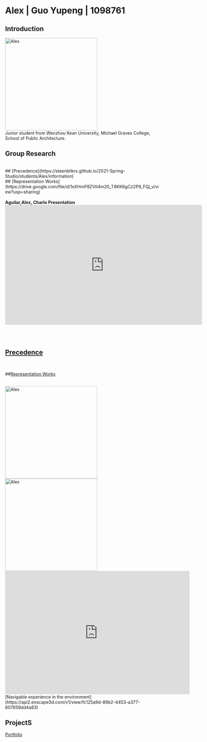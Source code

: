 # Alex | Guo Yupeng | 1098761

## Introduction
<img alt="Alex" src="https://github.com/steenblikrs/2021-Spring-Studio/blob/students/Alex/pic/%E7%85%A7%E7%89%87.jpg?raw=true" width="300">
<br/>
Junior student from Wenzhou Kean University, Michael Graves College, School of Public Architecture.

## Group Research
<br/>
## [Precedence](https://steenblikrs.github.io/2021-Spring-Studio/students/Alex/information)
<br/>
## [Representation Works](https://drive.google.com/file/d/1eXHmP8ZVlI4m20_T8KK6gCz2P9_FQj_v/view?usp=sharing)
<br/>
<br/>
<strong>Aguilar,Alex, Charlo Presentation</strong>
<iframe src="https://docs.google.com/presentation/d/e/2PACX-1vQsfU6xS-13yQrhrR1UdioB8MmfH_x7gfnlLSA1BVwYjdOjl4uQs7rWfIZjiQGEpGmGBHHjdyCqX6UQ/embed?start=true&amp;loop=true&amp;delayms=3000" frameborder="0" width="640" height="389" allowfullscreen="true" mozallowfullscreen="true" webkitallowfullscreen="true"></iframe>
<p><br/>
<br/>

## [Precedence](https://github.com/steenblikrs/2021-Spring-Studio/blob/0bedf5ba17bf2f22a3b7667059f2b8ab0abb9e77/students/Alex/information.md)
<br/>
 
##[Representation Works](https://drive.google.com/file/d/1eXHmP8ZVlI4m20_T8KK6gCz2P9_FQj_v/view?usp=sharing)
 
<br/>
<img alt="Alex" src="https://github.com/steenblikrs/2021-Spring-Studio/blob/26c35212d94553c86952c1dbe2a263c99a82f5de/students/Alex/pic/01.gif?raw=true" width="300">
<img alt="Alex" src="https://github.com/steenblikrs/2021-Spring-Studio/blob/26c35212d94553c86952c1dbe2a263c99a82f5de/students/Alex/pic/02.gif?raw=true" width="300">
 
<iframe width="600" height="400" allowfullscreen style="border-style:none;" src="https://cdn.pannellum.org/2.5/pannellum.htm#panorama=https%3A//raw.githubusercontent.com/steenblikrs/2021-Spring-Studio/gh-pages/students/Alex/pic/photosphere.jpg&autoLoad=true"></iframe>

<br/> 
[Navigable experience in the environment](https://api2.enscape3d.com/v1/view/fc125a9d-89b2-4453-a377-607659dd4a83)
<br/>
 
 
 


## ProjectS
[Portfolio](https://yupengguo.wordpress.com)
<br/>
